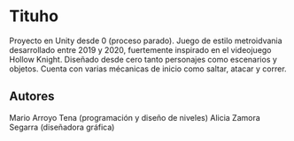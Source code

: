 # Tituho
Proyecto en Unity desde 0 (proceso parado).
Juego de estilo metroidvania desarrollado entre 2019 y 2020, fuertemente inspirado en el videojuego Hollow Knight.
Diseñado desde cero tanto personajes como escenarios y objetos. Cuenta con varias mécanicas de inicio como saltar, atacar y correr.



## Autores
Mario Arroyo Tena (programación y diseño de niveles)
Alicia Zamora Segarra (diseñadora gráfica)
